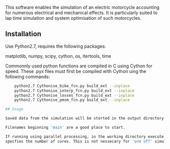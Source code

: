This software enables the simulation of an electric motorcycle accounting for numerous electrical and mechanical 
effects. It is particularly suited to lap time simulation and system optimisation of such motorcycles.

## Installation

Use Python2.7, requires the following packages:

matplotlib, numpy, scipy, cython, os, itertools, time

Commonnly used python functions are compiled in C using Cython for speed. These .pyx files must first be compiled 
with Cython uing the following commands:

```sh
    python2.7 Cythonise_bike_fcn.py build_ext --inplace
    python2.7 Cythonise_interp_fcn.py build_ext --inplace 
    python2.7 Cythonise_losses_fcn.py build_ext --inplace 
    python2.7 Cythonise_pmsm_fcn.py build_ext --inplace 

## Usage

Saved data from the simulation will be storted in the output directory './data_export'

Filenames beginning 'main' are a good place to start.

If running using parallel processing, in the working directory execute command `ipcluster start -n ?` where ? 
specfies the number of cores. This is not nessecary for 'one off' simulations.

